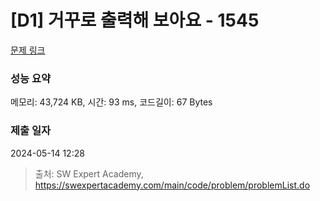 # [D1] 거꾸로 출력해 보아요 - 1545 

[문제 링크](https://swexpertacademy.com/main/code/problem/problemDetail.do?contestProbId=AV2gbY0qAAQBBAS0) 

### 성능 요약

메모리: 43,724 KB, 시간: 93 ms, 코드길이: 67 Bytes

### 제출 일자

2024-05-14 12:28



> 출처: SW Expert Academy, https://swexpertacademy.com/main/code/problem/problemList.do